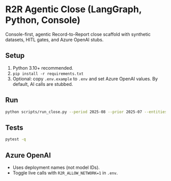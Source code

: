 # R2R Agentic Close (LangGraph, Python, Console)

Console-first, agentic Record-to-Report close scaffold with synthetic datasets, HITL gates, and Azure OpenAI stubs.

## Setup
1) Python 3.10+ recommended.
2) `pip install -r requirements.txt`
3) Optional: copy `.env.example` to `.env` and set Azure OpenAI values. By default, AI calls are stubbed.

## Run
```bash
python scripts/run_close.py --period 2025-08 --prior 2025-07 --entities 6 --seed 42
```

## Tests
```bash
pytest -q
```

## Azure OpenAI
- Uses deployment names (not model IDs).
- Toggle live calls with `R2R_ALLOW_NETWORK=1` in `.env`.
